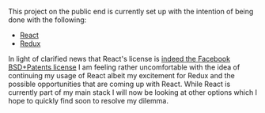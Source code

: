 This project on the public end is currently set up with the intention of being done with the following:

* [React](https://facebook.github.io/react/)
* [Redux](http://redux.js.org/)

In light of clarified news that React's license is [indeed the Facebook BSD+Patents license](https://code.facebook.com/posts/112130496157735/explaining-react-s-license) I am feeling rather uncomfortable with the idea of continuing my usage of React albeit my excitement for Redux and the possible opportunities that are coming up with React. While React is currently part of my main stack I will now be looking at other options which I hope to quickly find soon to resolve my dilemma.